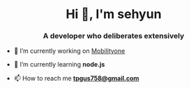 <h1 align="center">Hi 👋, I'm sehyun</h1>
<h3 align="center">A developer who deliberates extensively</h3>

- 🔭 I’m currently working on [Mobilityone](https://www.themobilityone.com/)

- 🌱 I’m currently learning **node.js**

- 📫 How to reach me **tpgus758@gmail.com**
